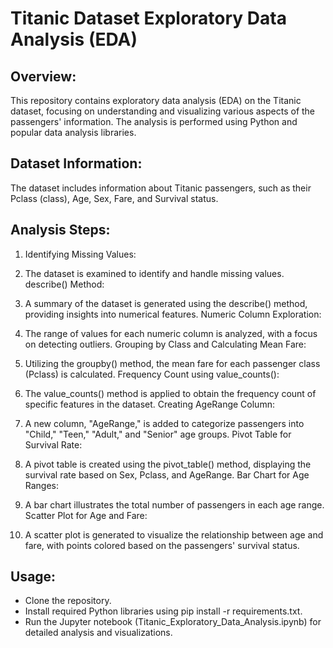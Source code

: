 # Titanic Dataset Exploratory Data Analysis (EDA)

## Overview:
This repository contains exploratory data analysis (EDA) on the Titanic dataset, focusing on understanding and visualizing various aspects of the passengers' information. The analysis is performed using Python and popular data analysis libraries.

## Dataset Information:
The dataset includes information about Titanic passengers, such as their Pclass (class), Age, Sex, Fare, and Survival status.

## Analysis Steps:

1. Identifying Missing Values:

2. The dataset is examined to identify and handle missing values.
describe() Method:

3. A summary of the dataset is generated using the describe() method, providing insights into numerical features.
Numeric Column Exploration:

4. The range of values for each numeric column is analyzed, with a focus on detecting outliers.
Grouping by Class and Calculating Mean Fare:

5. Utilizing the groupby() method, the mean fare for each passenger class (Pclass) is calculated.
Frequency Count using value_counts():

6. The value_counts() method is applied to obtain the frequency count of specific features in the dataset.
Creating AgeRange Column:

7. A new column, "AgeRange," is added to categorize passengers into "Child," "Teen," "Adult," and "Senior" age groups.
Pivot Table for Survival Rate:

8. A pivot table is created using the pivot_table() method, displaying the survival rate based on Sex, Pclass, and AgeRange.
Bar Chart for Age Ranges:

9. A bar chart illustrates the total number of passengers in each age range.
Scatter Plot for Age and Fare:

10. A scatter plot is generated to visualize the relationship between age and fare, with points colored based on the passengers' survival status.


## Usage:

- Clone the repository.
- Install required Python libraries using pip install -r requirements.txt.
- Run the Jupyter notebook (Titanic_Exploratory_Data_Analysis.ipynb) for detailed analysis and visualizations.
